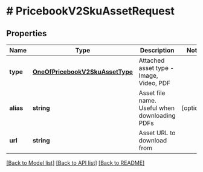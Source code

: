 # # PricebookV2SkuAssetRequest

## Properties

Name | Type | Description | Notes
------------ | ------------- | ------------- | -------------
**type** | [**OneOfPricebookV2SkuAssetType**](OneOfPricebookV2SkuAssetType.md) | Attached asset type - Image, Video, PDF |
**alias** | **string** | Asset file name. Useful when downloading PDFs | [optional]
**url** | **string** | Asset URL to download from |

[[Back to Model list]](../../README.md#models) [[Back to API list]](../../README.md#endpoints) [[Back to README]](../../README.md)
